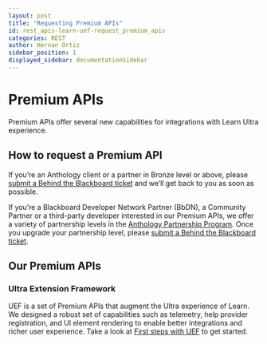 ```yaml
---
layout: post
title: "Requesting Premium APIs"
id: rest_apis-learn-uef-request_premium_apis
categories: REST
author: Hernan Ortiz
sidebar_position: 1
displayed_sidebar: documentationSidebar
---
```


# Premium APIs

Premium APIs offer several new capabilities for integrations with
Learn Ultra experience.

## How to request a Premium API

If you’re an Anthology client or a partner in Bronze level or above,
please [submit a Behind the Blackboard ticket](https://blackboard.secure.force.com/)
and we’ll get back to you as soon as possible.

If you’re a Blackboard Developer Network Partner (BbDN), a Community
Partner or a third-party developer interested in our Premium APIs,
we offer a variety of partnership levels in the
[Anthology Partnership Program](https://www.blackboard.com/partnerships/become-a-partner).
Once you upgrade your partnership level, please [submit a Behind the Blackboard ticket](https://blackboard.secure.force.com/).

## Our Premium APIs

### Ultra Extension Framework

UEF is a set of Premium APIs that augment the Ultra experience of
Learn. We designed a robust set of capabilities such as
telemetry, help provider registration, and UI element rendering to
enable better integrations and richer user experience.
Take a look at [First steps with UEF](./UEF/uef_getting_started.md) to get started.
